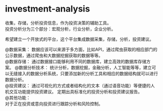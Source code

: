 # investment-analysis
收集，存储，分析投资信息，作为投资决策的辅助工具。   
投资分析分为三个部分：宏观分析，行业分析，企业分析。   

希望建立一个开放式的平台，这个平台集成数据采集，存储，分析，投资建议。

  @数据采集： 
       数据应该可以来源于多方面，比如API，通过爬虫获取的相应部门的公示数据，通过爬虫和大数据挖掘获取的数据等等。  
  @数据存储： 
       通过数据接口能够利用不同的数据库，建立高效的数据库存储方案。 
  @数据分析技术： 
       统计分析，数据挖掘，金融分析，人工智能等等，建立可以无缝接入的数据分析系统，只要添加新的分析工具和相应的数据结构就可以进行数据分析。   
  @投资建议： 
       通过可视化的方式或者结构化的文本（通过语音功能）等便捷的人机交互功能提供投资建议。 
       定期出具标准化的投资分析和投资建议报告。         
  @其他功能：    
       对于正在投资或意向投资进行跟踪分析和风险控制。 
